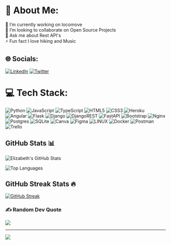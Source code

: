 # 💫 About Me:
🔭 I’m currently working on locomove<br>👯 I’m looking to collaborate on Open Source Projects<br>💬 Ask me about Rest API's<br>⚡ Fun fact I love hiking and Music


## 🌐 Socials:
[![LinkedIn](https://img.shields.io/badge/LinkedIn-%230077B5.svg?logo=linkedin&logoColor=white)](https://linkedin.com/in/adhiamboelizabeth) [![Twitter](https://img.shields.io/badge/Twitter-%231DA1F2.svg?logo=Twitter&logoColor=white)](https://twitter.com/LizzyAdhiambo1) 

# 💻 Tech Stack:
![Python](https://img.shields.io/badge/python-3670A0?style=plastic&logo=python&logoColor=ffdd54) ![JavaScript](https://img.shields.io/badge/javascript-%23323330.svg?style=plastic&logo=javascript&logoColor=%23F7DF1E) ![TypeScript](https://img.shields.io/badge/typescript-%23007ACC.svg?style=plastic&logo=typescript&logoColor=white) ![HTML5](https://img.shields.io/badge/html5-%23E34F26.svg?style=plastic&logo=html5&logoColor=white) ![CSS3](https://img.shields.io/badge/css3-%231572B6.svg?style=plastic&logo=css3&logoColor=white) ![Heroku](https://img.shields.io/badge/heroku-%23430098.svg?style=plastic&logo=heroku&logoColor=white) ![Angular](https://img.shields.io/badge/angular-%23DD0031.svg?style=plastic&logo=angular&logoColor=white) ![Flask](https://img.shields.io/badge/flask-%23000.svg?style=plastic&logo=flask&logoColor=white) ![Django](https://img.shields.io/badge/django-%23092E20.svg?style=plastic&logo=django&logoColor=white) ![DjangoREST](https://img.shields.io/badge/DJANGO-REST-ff1709?style=plastic&logo=django&logoColor=white&color=ff1709&labelColor=gray) ![FastAPI](https://img.shields.io/badge/FastAPI-005571?style=plastic&logo=fastapi) ![Bootstrap](https://img.shields.io/badge/bootstrap-%23563D7C.svg?style=plastic&logo=bootstrap&logoColor=white) ![Nginx](https://img.shields.io/badge/nginx-%23009639.svg?style=plastic&logo=nginx&logoColor=white) ![Postgres](https://img.shields.io/badge/postgres-%23316192.svg?style=plastic&logo=postgresql&logoColor=white) ![SQLite](https://img.shields.io/badge/sqlite-%2307405e.svg?style=plastic&logo=sqlite&logoColor=white) ![Canva](https://img.shields.io/badge/Canva-%2300C4CC.svg?style=plastic&logo=Canva&logoColor=white) 	![Figma](https://img.shields.io/badge/figma-%23F24E1E.svg?style=plastic&logo=figma&logoColor=white) ![LINUX](https://img.shields.io/badge/Linux-FCC624?style=plastic&logo=linux&logoColor=black) ![Docker](https://img.shields.io/badge/docker-%230db7ed.svg?style=plastic&logo=docker&logoColor=white) ![Postman](https://img.shields.io/badge/Postman-FF6C37?style=plastic&logo=postman&logoColor=white) ![Trello](https://img.shields.io/badge/Trello-%23026AA7.svg?style=plastic&logo=Trello&logoColor=white)

## GitHub Stats 📊

![Elizabeth's GitHub Stats](https://github-readme-stats.vercel.app/api?username=Liz-Adhiambo&show_icons=true&theme=radical)

![Top Languages](https://github-readme-stats.vercel.app/api/top-langs/?username=Liz-Adhiambo&layout=compact&theme=radical)

## GitHub Streak Stats 🔥

[![GitHub Streak](https://streak-stats.demolab.com?user=Liz-Adhiambo&theme=radical)](https://git.io/streak-stats)

### ✍️ Random Dev Quote
![](https://quotes-github-readme.vercel.app/api?type=horizontal&theme=radical)

---
[![](https://visitcount.itsvg.in/api?id=liz-adhiambo&icon=0&color=11)](https://visitcount.itsvg.in)

<!-- Proudly created with GPRM ( https://gprm.itsvg.in ) -->
